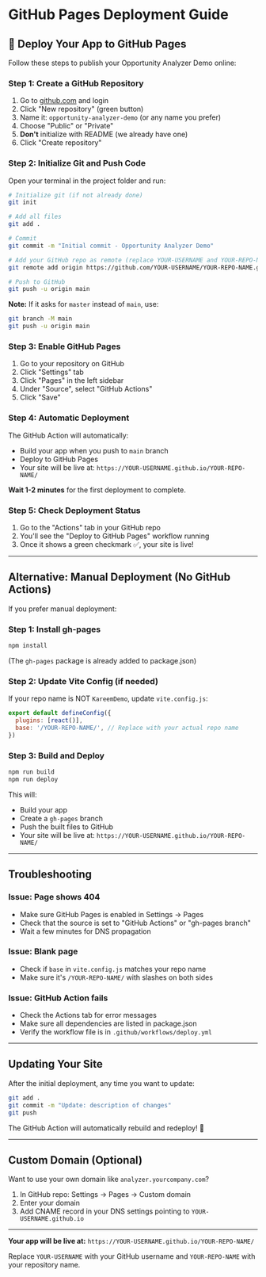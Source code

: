 # GitHub Pages Deployment Guide

## 🚀 Deploy Your App to GitHub Pages

Follow these steps to publish your Opportunity Analyzer Demo online:

### Step 1: Create a GitHub Repository

1. Go to [github.com](https://github.com) and login
2. Click "New repository" (green button)
3. Name it: `opportunity-analyzer-demo` (or any name you prefer)
4. Choose "Public" or "Private"
5. **Don't** initialize with README (we already have one)
6. Click "Create repository"

### Step 2: Initialize Git and Push Code

Open your terminal in the project folder and run:

```bash
# Initialize git (if not already done)
git init

# Add all files
git add .

# Commit
git commit -m "Initial commit - Opportunity Analyzer Demo"

# Add your GitHub repo as remote (replace YOUR-USERNAME and YOUR-REPO-NAME)
git remote add origin https://github.com/YOUR-USERNAME/YOUR-REPO-NAME.git

# Push to GitHub
git push -u origin main
```

**Note:** If it asks for `master` instead of `main`, use:
```bash
git branch -M main
git push -u origin main
```

### Step 3: Enable GitHub Pages

1. Go to your repository on GitHub
2. Click "Settings" tab
3. Click "Pages" in the left sidebar
4. Under "Source", select "GitHub Actions"
5. Click "Save"

### Step 4: Automatic Deployment

The GitHub Action will automatically:
- Build your app when you push to `main` branch
- Deploy to GitHub Pages
- Your site will be live at: `https://YOUR-USERNAME.github.io/YOUR-REPO-NAME/`

**Wait 1-2 minutes** for the first deployment to complete.

### Step 5: Check Deployment Status

1. Go to the "Actions" tab in your GitHub repo
2. You'll see the "Deploy to GitHub Pages" workflow running
3. Once it shows a green checkmark ✅, your site is live!

---

## Alternative: Manual Deployment (No GitHub Actions)

If you prefer manual deployment:

### Step 1: Install gh-pages

```bash
npm install
```

(The `gh-pages` package is already added to package.json)

### Step 2: Update Vite Config (if needed)

If your repo name is NOT `KareemDemo`, update `vite.config.js`:

```javascript
export default defineConfig({
  plugins: [react()],
  base: '/YOUR-REPO-NAME/', // Replace with your actual repo name
})
```

### Step 3: Build and Deploy

```bash
npm run build
npm run deploy
```

This will:
- Build your app
- Create a `gh-pages` branch
- Push the built files to GitHub
- Your site will be live at: `https://YOUR-USERNAME.github.io/YOUR-REPO-NAME/`

---

## Troubleshooting

### Issue: Page shows 404
- Make sure GitHub Pages is enabled in Settings → Pages
- Check that the source is set to "GitHub Actions" or "gh-pages branch"
- Wait a few minutes for DNS propagation

### Issue: Blank page
- Check if `base` in `vite.config.js` matches your repo name
- Make sure it's `/YOUR-REPO-NAME/` with slashes on both sides

### Issue: GitHub Action fails
- Check the Actions tab for error messages
- Make sure all dependencies are listed in package.json
- Verify the workflow file is in `.github/workflows/deploy.yml`

---

## Updating Your Site

After the initial deployment, any time you want to update:

```bash
git add .
git commit -m "Update: description of changes"
git push
```

The GitHub Action will automatically rebuild and redeploy! 🎉

---

## Custom Domain (Optional)

Want to use your own domain like `analyzer.yourcompany.com`?

1. In GitHub repo: Settings → Pages → Custom domain
2. Enter your domain
3. Add CNAME record in your DNS settings pointing to `YOUR-USERNAME.github.io`

---

**Your app will be live at:**
`https://YOUR-USERNAME.github.io/YOUR-REPO-NAME/`

Replace `YOUR-USERNAME` with your GitHub username and `YOUR-REPO-NAME` with your repository name.

